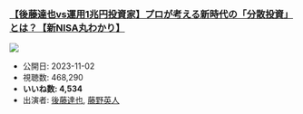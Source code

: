 ### [【後藤達也vs運用1兆円投資家】プロが考える新時代の「分散投資」とは？【新NISA丸わかり】](https://www.youtube.com/watch?v=1xcm2-rV-3s)
[![](https://img.youtube.com/vi/1xcm2-rV-3s/sddefault.jpg)](https://www.youtube.com/watch?v=1xcm2-rV-3s)
-   公開日: 2023-11-02
-   視聴数: 468,290
-   **いいね数: 4,534**
-   出演者: [後藤達也](/rehacq_fan/people/後藤達也 "wikilink"), [藤野英人](/rehacq_fan/people/藤野英人 "wikilink")
